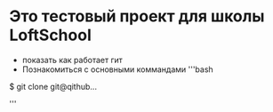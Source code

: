 # Это тестовый проект для школы LoftSchool

+ показать как работает гит
+ Познакомиться с основными коммандами
'''bash

$ git clone git@qithub...

'''
